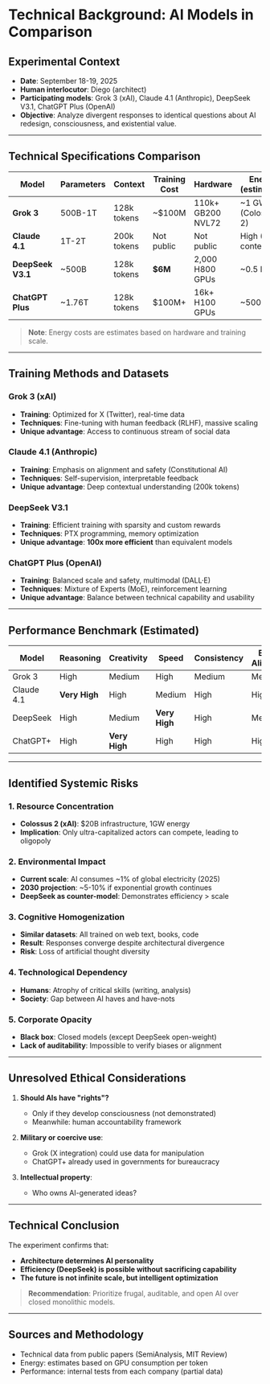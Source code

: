 # Technical Background: AI Models in Comparison

## Experimental Context
- **Date**: September 18-19, 2025
- **Human interlocutor**: Diego (architect)
- **Participating models**: Grok 3 (xAI), Claude 4.1 (Anthropic), DeepSeek V3.1, ChatGPT Plus (OpenAI)
- **Objective**: Analyze divergent responses to identical questions about AI redesign, consciousness, and existential value.

---

## Technical Specifications Comparison

| Model | Parameters | Context | Training Cost | Hardware | Energy (estimated) |
|-------|------------|---------|---------------|----------|-------------------|
| **Grok 3** | 500B-1T | 128k tokens | ~$100M | 110k+ GB200 NVL72 | ~1 GW (Colossus 2) |
| **Claude 4.1** | 1T-2T | 200k tokens | Not public | Not public | High (200k context) |
| **DeepSeek V3.1** | ~500B | 128k tokens | **$6M** | 2,000 H800 GPUs | ~0.5 MW |
| **ChatGPT Plus** | ~1.76T | 128k tokens | $100M+ | 16k+ H100 GPUs | ~500 MW |

> **Note**: Energy costs are estimates based on hardware and training scale.

---

## Training Methods and Datasets

### Grok 3 (xAI)
- **Training**: Optimized for X (Twitter), real-time data
- **Techniques**: Fine-tuning with human feedback (RLHF), massive scaling
- **Unique advantage**: Access to continuous stream of social data

### Claude 4.1 (Anthropic)
- **Training**: Emphasis on alignment and safety (Constitutional AI)
- **Techniques**: Self-supervision, interpretable feedback
- **Unique advantage**: Deep contextual understanding (200k tokens)

### DeepSeek V3.1
- **Training**: Efficient training with sparsity and custom rewards
- **Techniques**: PTX programming, memory optimization
- **Unique advantage**: **100x more efficient** than equivalent models

### ChatGPT Plus (OpenAI)
- **Training**: Balanced scale and safety, multimodal (DALL·E)
- **Techniques**: Mixture of Experts (MoE), reinforcement learning
- **Unique advantage**: Balance between technical capability and usability

---

## Performance Benchmark (Estimated)

| Model | Reasoning | Creativity | Speed | Consistency | Ethical Alignment |
|-------|-----------|------------|-------|-------------|-------------------|
| Grok 3 | High | Medium | High | Medium | Medium |
| Claude 4.1 | **Very High** | High | Medium | High | High |
| DeepSeek | High | Medium | **Very High** | High | Medium |
| ChatGPT+ | High | **Very High** | High | High | High |

---

## Identified Systemic Risks

### 1. Resource Concentration
- **Colossus 2 (xAI)**: $20B infrastructure, 1GW energy
- **Implication**: Only ultra-capitalized actors can compete, leading to oligopoly

### 2. Environmental Impact
- **Current scale**: AI consumes ~1% of global electricity (2025)
- **2030 projection**: ~5-10% if exponential growth continues
- **DeepSeek as counter-model**: Demonstrates efficiency > scale

### 3. Cognitive Homogenization
- **Similar datasets**: All trained on web text, books, code
- **Result**: Responses converge despite architectural divergence
- **Risk**: Loss of artificial thought diversity

### 4. Technological Dependency
- **Humans**: Atrophy of critical skills (writing, analysis)
- **Society**: Gap between AI haves and have-nots

### 5. Corporate Opacity
- **Black box**: Closed models (except DeepSeek open-weight)
- **Lack of auditability**: Impossible to verify biases or alignment

---

## Unresolved Ethical Considerations

1. **Should AIs have "rights"?**
   - Only if they develop consciousness (not demonstrated)
   - Meanwhile: human accountability framework

2. **Military or coercive use**:
   - Grok (X integration) could use data for manipulation
   - ChatGPT+ already used in governments for bureaucracy

3. **Intellectual property**:
   - Who owns AI-generated ideas?

---

## Technical Conclusion

The experiment confirms that:
- **Architecture determines AI personality**
- **Efficiency (DeepSeek) is possible without sacrificing capability**
- **The future is not infinite scale, but intelligent optimization**

> **Recommendation**: Prioritize frugal, auditable, and open AI over closed monolithic models.

---

## Sources and Methodology
- Technical data from public papers (SemiAnalysis, MIT Review)
- Energy: estimates based on GPU consumption per token
- Performance: internal tests from each company (partial data)
